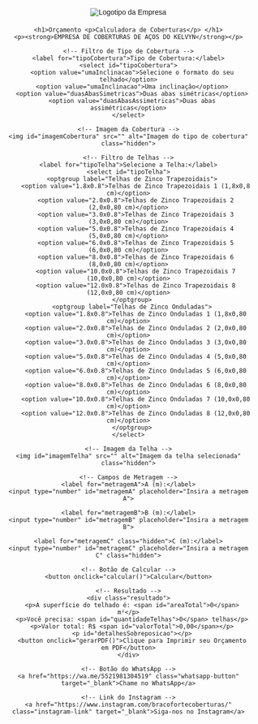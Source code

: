 <html lang="pt-BR">
<head>
  <meta charset="UTF-8">
  <meta name="viewport" content="width=device-width, initial-scale=1.0">
  <title>Calculadora de Coberturas</title>
  <style>
    body {
      font-family: Arial, sans-serif;
      margin: 20px;
      text-align: center;
    }
    h1 {
      color: #333;
      font-size: 24px;
    }
    .container {
      max-width: 600px;
      margin: 0 auto;
      padding: 10px;
    }
    label {
      display: block;
      margin-top: 10px;
      font-size: 16px;
    }
    input, select, button {
      width: 100%;
      padding: 10px;
      margin-top: 5px;
      margin-bottom: 10px;
      border: 1px solid #ccc;
      border-radius: 5px;
      font-size: 16px;
    }
    button {
      background-color: #007BFF;
      color: white;
      cursor: pointer;
      font-size: 16px;
    }
    button:hover {
      background-color: #0056b3;
    }
    .resultado {
      margin-top: 20px;
      padding: 10px;
      background-color: #f9f9f9;
      border: 1px solid #ddd;
      border-radius: 5px;
      text-align: left;
    }
    .hidden {
      display: none;
    }
    img {
      max-width: 100%;
      height: auto;
      margin-top: 10px;
    }
    .logo {
      max-width: 150px;
      margin: 0 auto 20px;
      display: block;
    }
    .whatsapp-button {
      background-color: #25D366;
      color: white;
      padding: 10px 20px;
      border-radius: 5px;
      text-decoration: none;
      display: inline-block;
      margin-top: 20px;
      font-size: 16px;
      animation: piscar 1.5s infinite;
    }
    @keyframes piscar {
      0%, 100% { opacity: 1; }
      50% { opacity: 0.7; }
    }
    .instagram-link {
      display: block;
      margin-top: 10px;
      color: #007BFF;
      text-decoration: none;
      font-size: 16px;
    }

    /* Estilos para dispositivos móveis */
    @media (max-width: 768px) {
      h1 {
        font-size: 20px;
      }
      .container {
        padding: 5px;
      }
      label {
        font-size: 14px;
      }
      input, select, button {
        font-size: 14px;
        padding: 8px;
      }
      button {
        font-size: 14px;
      }
      .whatsapp-button {
        font-size: 14px;
        padding: 8px 16px;
      }
      .instagram-link {
        font-size: 14px;
      }
      .resultado {
        padding: 8px;
      }
    }

    /* Estilos para smartphones pequenos */
    @media (max-width: 480px) {
      h1 {
        font-size: 18px;
      }
      .container {
        padding: 0;
      }
      label {
        font-size: 12px;
      }
      input, select, button {
        font-size: 12px;
        padding: 6px;
      }
      button {
        font-size: 12px;
      }
      .whatsapp-button {
        font-size: 12px;
        padding: 6px 12px;
      }
      .instagram-link {
        font-size: 12px;
      }
      .resultado {
        padding: 6px;
      }
    }
  </style>
  <script src="https://cdnjs.cloudflare.com/ajax/libs/jspdf/2.5.1/jspdf.umd.min.js"></script>
</head>
<body>
  <div class="container">
    <!-- Logotipo da Empresa -->
    <img src="https://gabriellemoreira.com.br/wp-content/uploads/2025/02/braco-forte.jpeg" alt="Logotipo da Empresa" class="logo">

    <h1>Orçamento <p>Calculadora de Coberturas</p> </h1>
    <p><strong>EMPRESA DE COBERTURAS DE AÇOS DO KELVYN</strong></p>

    <!-- Filtro de Tipo de Cobertura -->
    <label for="tipoCobertura">Tipo de Cobertura:</label>
    <select id="tipoCobertura">
      <option value="umaInclinacao">Selecione o formato do seu telhado</option>
      <option value="umaInclinacao">Uma inclinação</option>
      <option value="duasAbasSimetricas">Duas abas simétricas</option>
      <option value="duasAbasAssimetricas">Duas abas assimétricas</option>
    </select>

    <!-- Imagem da Cobertura -->
    <img id="imagemCobertura" src="" alt="Imagem do tipo de cobertura" class="hidden">

    <!-- Filtro de Telhas -->
    <label for="tipoTelha">Selecione a Telha:</label>
    <select id="tipoTelha">
      <optgroup label="Telhas de Zinco Trapezoidais">
        <option value="1.8x0.8">Telhas de Zinco Trapezoidais 1 (1,8x0,8 cm)</option>
        <option value="2.0x0.8">Telhas de Zinco Trapezoidais 2 (2,0x0,80 cm)</option>
        <option value="3.0x0.8">Telhas de Zinco Trapezoidais 3 (3,0x0,80 cm)</option>
        <option value="5.0x0.8">Telhas de Zinco Trapezoidais 4 (5,0x0,80 cm)</option>
        <option value="6.0x0.8">Telhas de Zinco Trapezoidais 5 (6,0x0,80 cm)</option>
        <option value="8.0x0.8">Telhas de Zinco Trapezoidais 6 (8,0x0,80 cm)</option>
        <option value="10.0x0.8">Telhas de Zinco Trapezoidais 7 (10,0x0,80 cm)</option>
        <option value="12.0x0.8">Telhas de Zinco Trapezoidais 8 (12,0x0,80 cm)</option>
      </optgroup>
      <optgroup label="Telhas de Zinco Onduladas">
        <option value="1.8x0.8">Telhas de Zinco Onduladas 1 (1,8x0,80 cm)</option>
        <option value="2.0x0.8">Telhas de Zinco Onduladas 2 (2,0x0,80 cm)</option>
        <option value="3.0x0.8">Telhas de Zinco Onduladas 3 (3,0x0,80 cm)</option>
        <option value="5.0x0.8">Telhas de Zinco Onduladas 4 (5,0x0,80 cm)</option>
        <option value="6.0x0.8">Telhas de Zinco Onduladas 5 (6,0x0,80 cm)</option>
        <option value="8.0x0.8">Telhas de Zinco Onduladas 6 (8,0x0,80 cm)</option>
        <option value="10.0x0.8">Telhas de Zinco Onduladas 7 (10,0x0,80 cm)</option>
        <option value="12.0x0.8">Telhas de Zinco Onduladas 8 (12,0x0,80 cm)</option>
      </optgroup>
    </select>

    <!-- Imagem da Telha -->
    <img id="imagemTelha" src="" alt="Imagem da telha selecionada" class="hidden">

    <!-- Campos de Metragem -->
    <label for="metragemA">A (m):</label>
    <input type="number" id="metragemA" placeholder="Insira a metragem A">

    <label for="metragemB">B (m):</label>
    <input type="number" id="metragemB" placeholder="Insira a metragem B">

    <label for="metragemC" class="hidden">C (m):</label>
    <input type="number" id="metragemC" placeholder="Insira a metragem C" class="hidden">

    <!-- Botão de Calcular -->
    <button onclick="calcular()">Calcular</button>

    <!-- Resultado -->
    <div class="resultado">
      <p>A superfície do telhado é: <span id="areaTotal">0</span> m²</p>
      <p>Você precisa: <span id="quantidadeTelhas">0</span> telhas</p>
      <p>Valor total: R$ <span id="valorTotal">0,00</span></p>
      <p id="detalhesSobreposicao"></p>
      <button onclick="gerarPDF()">Clique para Imprimir seu Orçamento em PDF</button>
    </div>

    <!-- Botão do WhatsApp -->
    <a href="https://wa.me/5521981304519" class="whatsapp-button" target="_blank">Chame no WhatsApp</a>

    <!-- Link do Instagram -->
    <a href="https://www.instagram.com/bracofortecoberturas/" class="instagram-link" target="_blank">Siga-nos no Instagram</a>
  </div>

  <script>
    // URLs das imagens
    const imagensCobertura = {
      umaInclinacao: "https://gabriellemoreira.com.br/wp-content/uploads/2025/02/telhado-uma-inclinacao.png",
      duasAbasSimetricas: "https://gabriellemoreira.com.br/wp-content/uploads/2025/02/telhados-duas-abas-simetricas.png",
      duasAbasAssimetricas: "https://gabriellemoreira.com.br/wp-content/uploads/2025/02/Telhados-duas-abas-assimetricas.png"
    };

    const imagensTelhas = {
      trapezoidal: "https://gabriellemoreira.com.br/wp-content/uploads/2025/02/Captura-de-Tela-2025-02-19-as-01.02.31.png",
      ondulada: "https://gabriellemoreira.com.br/wp-content/uploads/2025/02/Captura-de-Tela-2025-02-19-as-01.11.18.png"
    };

    // Atualizar imagem ao selecionar o tipo de cobertura
    document.getElementById("tipoCobertura").addEventListener("change", function () {
      const tipo = this.value;
      const imgCobertura = document.getElementById("imagemCobertura");
      imgCobertura.src = imagensCobertura[tipo];
      imgCobertura.classList.remove("hidden");

      // Mostrar/ocultar campo C para "Duas abas assimétricas"
      if (tipo === "duasAbasAssimetricas") {
        document.getElementById("metragemC").classList.remove("hidden");
        document.querySelector('label[for="metragemC"]').classList.remove("hidden");
      } else {
        document.getElementById("metragemC").classList.add("hidden");
        document.querySelector('label[for="metragemC"]').classList.add("hidden");
      }
    });

    // Atualizar imagem ao selecionar o tipo de telha
    document.getElementById("tipoTelha").addEventListener("change", function () {
      const tipoTelha = this.options[this.selectedIndex].parentElement.label;
      const imgTelha = document.getElementById("imagemTelha");
      if (tipoTelha.includes("Trapezoidais")) {
        imgTelha.src = imagensTelhas.trapezoidal;
      } else if (tipoTelha.includes("Onduladas")) {
        imgTelha.src = imagensTelhas.ondulada;
      }
      imgTelha.classList.remove("hidden");
    });

    // Função para calcular área, quantidade de telhas e valor total
    function calcular() {
      const tipoCobertura = document.getElementById("tipoCobertura").value;
      const metragemA = parseFloat(document.getElementById("metragemA").value);
      const metragemB = parseFloat(document.getElementById("metragemB").value);
      const metragemC = parseFloat(document.getElementById("metragemC").value) || 0;

      // Calcular área do telhado
      let areaTelhado;
      if (tipoCobertura === "umaInclinacao" || tipoCobertura === "duasAbasSimetricas") {
        areaTelhado = metragemA * metragemB;
      } else if (tipoCobertura === "duasAbasAssimetricas") {
        areaTelhado = (metragemA * metragemB) + (metragemA * metragemC);
      }

      // Calcular área útil da telha (considerando sobreposições)
      const medidasTelha = document.getElementById("tipoTelha").value.split("x");
      const comprimentoTelha = parseFloat(medidasTelha[0]); // Em metros
      const larguraTelha = parseFloat(medidasTelha[1]); // Em metros

      // Sobreposições
      const sobreposicaoLateral = 0.1; // 10 cm
      const sobreposicaoLongitudinal = 0.2; // 20 cm

      const larguraUtil = larguraTelha - sobreposicaoLateral;
      const comprimentoUtil = comprimentoTelha - sobreposicaoLongitudinal;
      const areaUtilTelha = larguraUtil * comprimentoUtil;

      // Quantidade de telhas necessárias
      const quantidadeTelhas = Math.ceil(areaTelhado / areaUtilTelha);

      // Valor total (R$ 180,00 por telha)
      const valorTotal = quantidadeTelhas * 180;

      // Exibir resultados
      document.getElementById("areaTotal").textContent = areaTelhado.toFixed(2);
      document.getElementById("quantidadeTelhas").textContent = quantidadeTelhas;
      document.getElementById("valorTotal").textContent = valorTotal.toFixed(2);

      // Detalhes da sobreposição
      document.getElementById("detalhesSobreposicao").innerHTML = `
        <strong>Considerando as sobreposições:</strong><br>
        - Sobreposição lateral: ${sobreposicaoLateral * 100} cm (largura útil: ${larguraUtil.toFixed(2)} m)<br>
        - Sobreposição longitudinal: ${sobreposicaoLongitudinal * 100} cm (comprimento útil: ${comprimentoUtil.toFixed(2)} m)<br>
        - Área útil de cada telha: ${areaUtilTelha.toFixed(2)} m²<br>
        <em>Obs.: Caso sua largura ou comprimento estejam incorretos, me avise para refazer os cálculos! 😊</em>
      `;
    }

    // Função para gerar PDF
    function gerarPDF() {
      const { jsPDF } = window.jspdf;
      const doc = new jsPDF();

      // Adicionar logotipo
      const logoUrl = "https://gabriellemoreira.com.br/wp-content/uploads/2025/02/braco-forte.jpeg";
      const logoWidth = 50;
      const logoHeight = 20;
      doc.addImage(logoUrl, "JPEG", 10, 10, logoWidth, logoHeight);

      // Título
      doc.setFontSize(18);
      doc.text("Orçamento de Coberturas", 70, 20);

      // Informações da Empresa
      doc.setFontSize(12);
      doc.text("EMPRESA DE COBERTURAS DE AÇOS DO KELVYN", 10, 40);
      doc.text("Rua Doutor Lucio Machado 15, São João de Meriti", 10, 50);
      doc.text("Orçamentos: (21) 98130-4519 grátis!", 10, 60);
      doc.text("Instagram: @bracofortecoberturas", 10, 70);

      // Dados do Orçamento
      doc.setFontSize(14);
      doc.text("Detalhes do Orçamento:", 10, 90);
      doc.setFontSize(12);
      doc.text(`Área do telhado: ${document.getElementById("areaTotal").textContent} m²`, 10, 100);
      doc.text(`Quantidade de telhas: ${document.getElementById("quantidadeTelhas").textContent}`, 10, 110);
      doc.text(`Valor total: R$ ${document.getElementById("valorTotal").textContent}`, 10, 120);

      // Salvar o PDF e abrir em uma nova aba
      const pdfBlob = doc.output("blob");
      const pdfUrl = URL.createObjectURL(pdfBlob);
      const newWindow = window.open(pdfUrl, "_blank");
      if (!newWindow) {
        alert("Por favor, permita pop-ups para visualizar o PDF.");
      }
    }
  </script>
</body>
</html>

